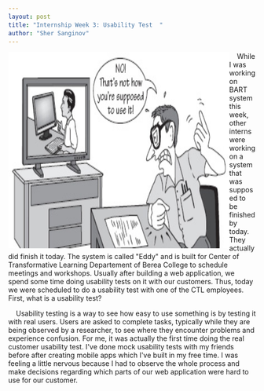 ```yaml
---
layout: post
title: "Internship Week 3: Usability Test  "
author: "Sher Sanginov"
---
```



<img class="img-responsive" src="/assets/img/intern8.jpg" alt="Drawing" style="width: 450px; height: 400px; display: block; float:left; ">

&nbsp;&nbsp;&nbsp;&nbsp;While I was working on BART system this week, other interns were working on a system that was supposed to be finished by today. They actually did finish it today. The system is called "Eddy" and is built for Center of Transformative Learning Departement of Berea College to schedule meetings and workshops. Usually after building a web application, we spend some time doing usability tests on it with our customers. Thus, today we were scheduled to do a usability test with one of the CTL employees. First, what is a usability test? 


&nbsp;&nbsp;&nbsp;&nbsp;Usability testing is a way to see how easy to use something is by testing it with real users. Users are asked to complete tasks, typically while they are being observed by a researcher, to see where they encounter problems and experience confusion. For me, it was actually the first time doing the real customer usability test. I've done mock usability tests with my friends before after creating mobile apps which I've built in my free time. I was feeling a little nervous because I had to observe the whole process and make decisions regarding which parts of our web application were hard to use for our customer.
